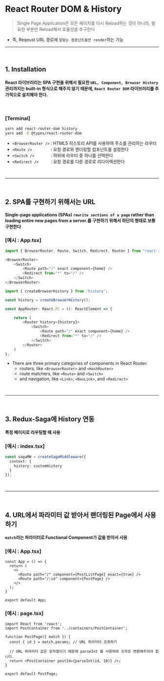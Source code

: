 # React Router DOM & History
> Single Page Application은 모든 페이지를 다시 Reload하는 것이 아니라, 필요한 부분만 Reload해서 효율성을 추구한다

* 즉, Reqeust URL 경로에 ```알맞는 컴포넌트들만 render```하는 기능

<hr>
<br>

## 1. Installation

#### React 라이브러리는 SPA 구현을 위해서 필요한 ```URL, Component, Browser History``` 관리까지는 built-in 형식으로 해주지 않기 때문에, ```React Router DOM``` 라이브러리를 추가적으로 설치해야 한다.

<br>

### [Terminal]
```bash
yarn add react-router-dom history
yarn add -D @types/react-router-dom
```
* ```<BrowserRouter />``` : HTML5 히스토리 API를 사용하여 주소를 관리하는 라우터
* ```<Route />        ``` : 요청 경로와 렌더링할 컴포넌트를 설정한다
* ```<Switch />       ``` : 하위에 라우터 중 하나를 선택한다
* ```<Redirect />     ``` : 요청 경로를 다른 경로로 리다이렉션한다

<br>
<hr>
<br>

## 2. SPA를 구현하기 위해서는 URL

#### Single-page applications (SPAs) ```rewrite sections of a page``` rather than loading entire new pages from a server.를 구현하기 위해서 하단의 형태로 보통 구현한다

### [예시 : App.tsx]
```ts
import { BrowserRouter, Route, Switch, Redirect, Router } from "react-router-dom";

<BrowserRouter>
    <Switch>
        <Route path="/" exact component={home} />
        <Redirect from="*" to="/" />
    </Switch>
</BrowserRouter>
```

```ts
import { createBrowserHistory } from 'history';

const history = createBrowserHistory();

const AppRouter: React.FC = (): ReactElement => {

    return (
        <Router history={history}>
            <Switch>
                <Route path="/" exact component={home} />
                <Redirect from="*" to="/" />
            </Switch>
        </Router>
    )
};
```
* There are three primary categories of components in React Router:
  * routers, like ```<BrowserRouter>``` and ```<HashRouter>```
  * route matchers, like ```<Route>``` and ```<Switch>```
  * and navigation, like ```<Link>```, ```<NavLink>```, and ```<Redirect>```

<br>
<hr>
<br>

## 3. Redux-Saga에 History 연동
#### 특정 페이지로 라우팅할 때 사용

### [예시 : index.tsx]
```ts
const sagaMW = createSagaMiddleware({
  context: {
    history: customHistory
  }
});

```


<br>
<hr>
<br>

## 4. URL에서 파라미터 값 받아서 랜더링된 Page에서 사용하기
#### `match`라는 파라미터로 Functional Component가 값을 받아서 사용

### [예시 : App.tsx]
```tsx
const App = () => {
  return (
    <>
      <Route path="/" component={PostListPage} exact={true} />
      <Route path="/:id" component={PostPage} />
    </>
  );
}

export default App;
```

### [예시 : page.tsx]
```tsx
import React from 'react';
import PostContainer from '../containers/PostContainer';

function PostPage({ match }) {
  const { id } = match.params; // URL 파라미터 조회하기

  // URL 파라미터 값은 문자열이기 때문에 parseInt 를 사용하여 숫자로 변환해주어야 합니다.
  return <PostContainer postId={parseInt(id, 10)} />;
}

export default PostPage;
```

